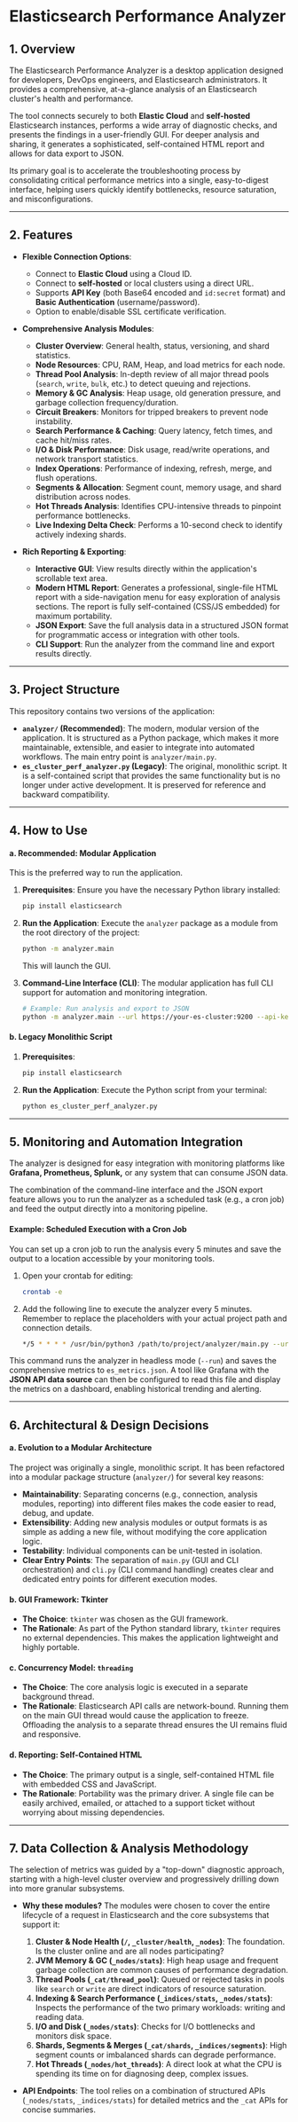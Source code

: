 # Elasticsearch Performance Analyzer

## 1. Overview

The Elasticsearch Performance Analyzer is a desktop application designed for developers, DevOps engineers, and Elasticsearch administrators. It provides a comprehensive, at-a-glance analysis of an Elasticsearch cluster's health and performance.

The tool connects securely to both **Elastic Cloud** and **self-hosted** Elasticsearch instances, performs a wide array of diagnostic checks, and presents the findings in a user-friendly GUI. For deeper analysis and sharing, it generates a sophisticated, self-contained HTML report and allows for data export to JSON.

Its primary goal is to accelerate the troubleshooting process by consolidating critical performance metrics into a single, easy-to-digest interface, helping users quickly identify bottlenecks, resource saturation, and misconfigurations.

---

## 2. Features

-   **Flexible Connection Options**:
    -   Connect to **Elastic Cloud** using a Cloud ID.
    -   Connect to **self-hosted** or local clusters using a direct URL.
    -   Supports **API Key** (both Base64 encoded and `id:secret` format) and **Basic Authentication** (username/password).
    -   Option to enable/disable SSL certificate verification.

-   **Comprehensive Analysis Modules**:
    -   **Cluster Overview**: General health, status, versioning, and shard statistics.
    -   **Node Resources**: CPU, RAM, Heap, and load metrics for each node.
    -   **Thread Pool Analysis**: In-depth review of all major thread pools (`search`, `write`, `bulk`, etc.) to detect queuing and rejections.
    -   **Memory & GC Analysis**: Heap usage, old generation pressure, and garbage collection frequency/duration.
    -   **Circuit Breakers**: Monitors for tripped breakers to prevent node instability.
    -   **Search Performance & Caching**: Query latency, fetch times, and cache hit/miss rates.
    -   **I/O & Disk Performance**: Disk usage, read/write operations, and network transport statistics.
    -   **Index Operations**: Performance of indexing, refresh, merge, and flush operations.
    -   **Segments & Allocation**: Segment count, memory usage, and shard distribution across nodes.
    -   **Hot Threads Analysis**: Identifies CPU-intensive threads to pinpoint performance bottlenecks.
    -   **Live Indexing Delta Check**: Performs a 10-second check to identify actively indexing shards.

-   **Rich Reporting & Exporting**:
    -   **Interactive GUI**: View results directly within the application's scrollable text area.
    -   **Modern HTML Report**: Generates a professional, single-file HTML report with a side-navigation menu for easy exploration of analysis sections. The report is fully self-contained (CSS/JS embedded) for maximum portability.
    -   **JSON Export**: Save the full analysis data in a structured JSON format for programmatic access or integration with other tools.
    -   **CLI Support**: Run the analyzer from the command line and export results directly.

---

## 3. Project Structure

This repository contains two versions of the application:

-   **`analyzer/` (Recommended)**: The modern, modular version of the application. It is structured as a Python package, which makes it more maintainable, extensible, and easier to integrate into automated workflows. The main entry point is `analyzer/main.py`.
-   **`es_cluster_perf_analyzer.py` (Legacy)**: The original, monolithic script. It is a self-contained script that provides the same functionality but is no longer under active development. It is preserved for reference and backward compatibility.

---

## 4. How to Use

#### a. Recommended: Modular Application

This is the preferred way to run the application.

1.  **Prerequisites**: Ensure you have the necessary Python library installed:
    ```bash
    pip install elasticsearch
    ```

2.  **Run the Application**: Execute the `analyzer` package as a module from the root directory of the project:
    ```bash
    python -m analyzer.main
    ```
    This will launch the GUI.

3.  **Command-Line Interface (CLI)**: The modular application has full CLI support for automation and monitoring integration.
    ```bash
    # Example: Run analysis and export to JSON
    python -m analyzer.main --url https://your-es-cluster:9200 --api-key "your-api-key" --run --export-json report.json
    ```

#### b. Legacy Monolithic Script

1.  **Prerequisites**:
    ```bash
    pip install elasticsearch
    ```

2.  **Run the Application**: Execute the Python script from your terminal:
    ```bash
    python es_cluster_perf_analyzer.py
    ```

---

## 5. Monitoring and Automation Integration

The analyzer is designed for easy integration with monitoring platforms like **Grafana, Prometheus, Splunk,** or any system that can consume JSON data.

The combination of the command-line interface and the JSON export feature allows you to run the analyzer as a scheduled task (e.g., a cron job) and feed the output directly into a monitoring pipeline.

#### Example: Scheduled Execution with a Cron Job

You can set up a cron job to run the analysis every 5 minutes and save the output to a location accessible by your monitoring tools.

1.  Open your crontab for editing:
    ```bash
    crontab -e
    ```

2.  Add the following line to execute the analyzer every 5 minutes. Remember to replace the placeholders with your actual project path and connection details.

    ```bash
    */5 * * * * /usr/bin/python3 /path/to/project/analyzer/main.py --url $ES_URL --api-key $ES_API_KEY --run --export-json /var/data/es_metrics.json
    ```

This command runs the analyzer in headless mode (`--run`) and saves the comprehensive metrics to `es_metrics.json`. A tool like Grafana with the **JSON API data source** can then be configured to read this file and display the metrics on a dashboard, enabling historical trending and alerting.

---

## 6. Architectural & Design Decisions

#### a. Evolution to a Modular Architecture

The project was originally a single, monolithic script. It has been refactored into a modular package structure (`analyzer/`) for several key reasons:
-   **Maintainability**: Separating concerns (e.g., connection, analysis modules, reporting) into different files makes the code easier to read, debug, and update.
-   **Extensibility**: Adding new analysis modules or output formats is as simple as adding a new file, without modifying the core application logic.
-   **Testability**: Individual components can be unit-tested in isolation.
-   **Clear Entry Points**: The separation of `main.py` (GUI and CLI orchestration) and `cli.py` (CLI command handling) creates clear and dedicated entry points for different execution modes.

#### b. GUI Framework: Tkinter

-   **The Choice**: `tkinter` was chosen as the GUI framework.
-   **The Rationale**: As part of the Python standard library, `tkinter` requires no external dependencies. This makes the application lightweight and highly portable.

#### c. Concurrency Model: `threading`

-   **The Choice**: The core analysis logic is executed in a separate background thread.
-   **The Rationale**: Elasticsearch API calls are network-bound. Running them on the main GUI thread would cause the application to freeze. Offloading the analysis to a separate thread ensures the UI remains fluid and responsive.

#### d. Reporting: Self-Contained HTML

-   **The Choice**: The primary output is a single, self-contained HTML file with embedded CSS and JavaScript.
-   **The Rationale**: Portability was the primary driver. A single file can be easily archived, emailed, or attached to a support ticket without worrying about missing dependencies.

---

## 7. Data Collection & Analysis Methodology

The selection of metrics was guided by a "top-down" diagnostic approach, starting with a high-level cluster overview and progressively drilling down into more granular subsystems.

-   **Why these modules?** The modules were chosen to cover the entire lifecycle of a request in Elasticsearch and the core subsystems that support it:
    1.  **Cluster & Node Health (`/`, `_cluster/health`, `_nodes`)**: The foundation. Is the cluster online and are all nodes participating?
    2.  **JVM Memory & GC (`_nodes/stats`)**: High heap usage and frequent garbage collection are common causes of performance degradation.
    3.  **Thread Pools (`_cat/thread_pool`)**: Queued or rejected tasks in pools like `search` or `write` are direct indicators of resource saturation.
    4.  **Indexing & Search Performance (`_indices/stats`, `_nodes/stats`)**: Inspects the performance of the two primary workloads: writing and reading data.
    5.  **I/O and Disk (`_nodes/stats`)**: Checks for I/O bottlenecks and monitors disk space.
    6.  **Shards, Segments & Merges (`_cat/shards`, `_indices/segments`)**: High segment counts or imbalanced shards can degrade performance.
    7.  **Hot Threads (`_nodes/hot_threads`)**: A direct look at what the CPU is spending its time on for diagnosing deep, complex issues.

-   **API Endpoints**: The tool relies on a combination of structured APIs (`_nodes/stats`, `_indices/stats`) for detailed metrics and the `_cat` APIs for concise summaries.
